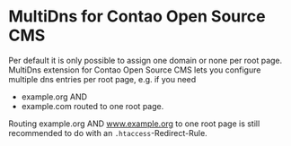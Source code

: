 # MultiDns for Contao Open Source CMS

Per default it is only possible to assign one domain or none per root page.
MultiDns extension for Contao Open Source CMS lets you configure multiple dns entries per root page, e.g. if you need
- example.org AND
- example.com
routed to one root page.

Routing example.org AND www.example.org to one root page is still recommended to do with an ```.htaccess```-Redirect-Rule.